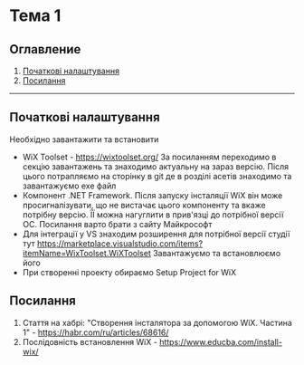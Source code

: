 # Тема 1
## Оглавление
1. [Початкові налаштування](#r1)
6. [Посилання](#r6)
______


## <a name="r1">Початкові налаштування</a>
Необхідно завантажити та встановити
- WiX Toolset - https://wixtoolset.org/ За посиланням переходимо в секцію завантажень та знаходимо актуальну на зараз версію. Після цього потрапляємо на сторінку в git де в розділі асетів знаходимо та завантажуємо exe файл
- Компонент .NET Framework. Після запуску інсталяції WiX він може просигналізувати, що не вистачає цього компоненту та вкаже потрібну версію. ЇЇ можна нагуглити в прив'язці до потрібної версії ОС. Посилання варто брати з сайту Майкрософт
- Для інтеграції у VS знаходим розширення для потрібної версії студії тут https://marketplace.visualstudio.com/items?itemName=WixToolset.WiXToolset Завантажуємо та встановлюємо його
- При створенні проекту обираємо Setup Project for WiX


## <a name="r6">Посилання</a>
1. Стаття на хабрі: "Створення інсталятора за допомогою WiX. Частина 1" - https://habr.com/ru/articles/68616/
2. Послідовність встановлення WiX - https://www.educba.com/install-wix/ 